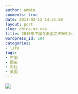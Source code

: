 ```yaml
---
author: admin
comments: true
date: 2011-02-12 14:35:50
layout: post
slug: china-vs-usa
title: 2010年中国与美国之终极对比
wordpress_id: 504
categories:
- life
tags:
- 中国
- 图形
- 对比
- 美国
---
```


[![](http://yishuo.cos.name/wp-content/uploads/2011/02/62f57749jw6de5w523geij1.jpg)](http://yishuo.cos.name/wp-content/uploads/2011/02/62f57749jw6de5w523geij1.jpg)
